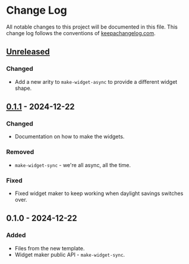 # Change Log
All notable changes to this project will be documented in this file. This change log follows the conventions of [keepachangelog.com](http://keepachangelog.com/).

## [Unreleased]
### Changed
- Add a new arity to `make-widget-async` to provide a different widget shape.

## [0.1.1] - 2024-12-22
### Changed
- Documentation on how to make the widgets.

### Removed
- `make-widget-sync` - we're all async, all the time.

### Fixed
- Fixed widget maker to keep working when daylight savings switches over.

## 0.1.0 - 2024-12-22
### Added
- Files from the new template.
- Widget maker public API - `make-widget-sync`.

[Unreleased]: https://sourcehost.site/your-name/invaders/compare/0.1.1...HEAD
[0.1.1]: https://sourcehost.site/your-name/invaders/compare/0.1.0...0.1.1
